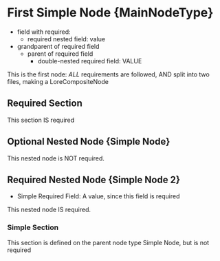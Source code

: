 ﻿# First Simple Node {MainNodeType}

- field with required:
  - required nested field: value
- grandparent of required field
  - parent of required field
    - double-nested required field: VALUE

This is the first node: *ALL* requirements are followed, AND split into two files, making a LoreCompositeNode

## Required Section

This section IS required

## Optional Nested Node {Simple Node}

This nested node is NOT required.

## Required Nested Node {Simple Node 2}

- Simple Required Field: A value, since this field is required

This nested node IS required.

### Simple Section

This section is defined on the parent node type Simple Node, but is not required
